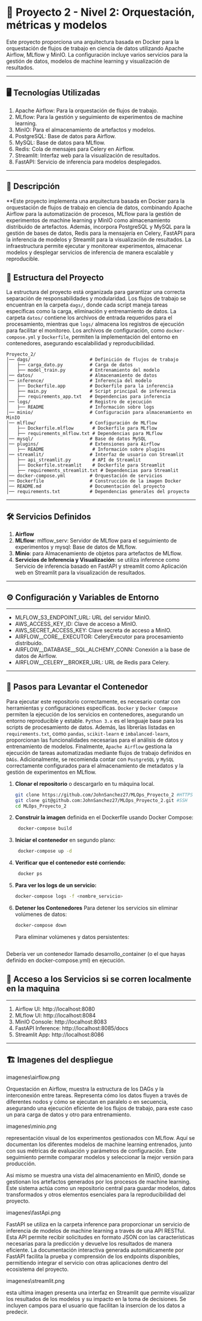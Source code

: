 # 📌 Proyecto 2 - Nivel 2: Orquestación, métricas y modelos

Este proyecto proporciona una arquitectura basada en Docker para la orquestación de flujos de trabajo en ciencia de datos utilizando Apache Airflow, MLflow y MinIO. La configuración incluye varios servicios para la gestión de datos, modelos de machine learning y visualización de resultados.

---

## 🖥 Tecnologías Utilizadas

  1. Apache Airflow: Para la orquestación de flujos de trabajo.
  2. MLflow: Para la gestión y seguimiento de experimentos de machine learning.
  3. MinIO: Para el almacenamiento de artefactos y modelos.
  4. PostgreSQL: Base de datos para Airflow.
  5. MySQL: Base de datos para MLflow.
  6. Redis: Cola de mensajes para Celery en Airflow.
  7. Streamlit: Interfaz web para la visualización de resultados.
  8. FastAPI: Servicio de inferencia para modelos desplegados.

---

## 📌 Descripción

**Este proyecto implementa una arquitectura basada en Docker para la orquestación de flujos de trabajo en ciencia de datos, combinando Apache Airflow para la automatización de procesos, MLflow para la gestión de experimentos de machine learning y MinIO como almacenamiento distribuido de artefactos. Además, incorpora PostgreSQL y MySQL para la gestión de bases de datos, Redis para la mensajería en Celery, FastAPI para la inferencia de modelos y Streamlit para la visualización de resultados. La infraestructura permite ejecutar y monitorear experimentos, almacenar modelos y desplegar servicios de inferencia de manera escalable y reproducible.

## 📂 Estructura del Proyecto

La estructura del proyecto está organizada para garantizar una correcta separación de responsabilidades y modularidad. Los flujos de trabajo se encuentran en la carpeta `dags/`, donde cada script maneja tareas específicas como la carga, eliminación y entrenamiento de datos. La carpeta `datos/` contiene los archivos de entrada requeridos para el procesamiento, mientras que `logs/` almacena los registros de ejecución para facilitar el monitoreo. Los archivos de configuración, como `docker-compose.yml` y `Dockerfile`, permiten la implementación del entorno en contenedores, asegurando escalabilidad y reproducibilidad.

```
Proyecto_2/
│── dags/                      # Definición de flujos de trabajo
│   ├── carga_dato.py          # Carga de datos
│   ├── model_train.py         # Entrenamiento del modelo
│── datos/                     # Almacenamiento de datos
│── inference/                 # Inferencia del modelo
│   ├── Dockerfile.app         # Dockerfile para la inferencia
│   ├── main.py                # Script principal de inferencia
│   ├── requirements_app.txt   # Dependencias para inferencia
│── logs/                      # Registro de ejecución
│   ├── README                 # Información sobre logs
│── minio/                     # Configuración para almacenamiento en MinIO
│── mlflow/                    # Configuración de MLflow
│   ├── Dockerfile.mlflow       # Dockerfile para MLflow
│   ├── requirements_mlflow.txt # Dependencias para MLflow
│── mysql/                     # Base de datos MySQL
│── plugins/                   # Extensiones para Airflow
│   ├── README                  # Información sobre plugins
│── streamlit/                 # Interfaz de usuario con Streamlit
│   ├── api_streamlit.py        # API de Streamlit
│   ├── Dockerfile.streamlit    # Dockerfile para Streamlit
│   ├── requirements_streamlit.txt # Dependencias para Streamlit
│── docker-compose.yml         # Orquestación de servicios
│── Dockerfile                 # Construcción de la imagen Docker
│── README.md                  # Documentación del proyecto
│── requirements.txt           # Dependencias generales del proyecto

```
---
## 🛠 Servicios Definidos

  1. **Airflow**
  2. **MLflow**: mlflow_serv: Servidor de MLflow para el seguimiento de experimentos y mysql: Base de datos de MLflow.
  3. **Minio**: para Almacenamiento de objetos para artefactos de MLflow.
  4. **Servicios de Inferencia y Visualización**: se utiliza inference como Servicio de inferencia basado en FastAPI y streamlit como Aplicación web en Streamlit para la visualización de resultados.
---
## ⚙️ Configuración y Variables de Entorno

---
* MLFLOW_S3_ENDPOINT_URL: URL del servidor MinIO.
* AWS_ACCESS_KEY_ID: Clave de acceso a MinIO.
* AWS_SECRET_ACCESS_KEY: Clave secreta de acceso a MinIO.
* AIRFLOW__CORE__EXECUTOR: CeleryExecutor para procesamiento distribuido.
* AIRFLOW__DATABASE__SQL_ALCHEMY_CONN: Conexión a la base de datos de Airflow.
* AIRFLOW__CELERY__BROKER_URL: URL de Redis para Celery.
---

## 🚀 Pasos para Levantar el Contenedor

Para ejecutar este repositorio correctamente, es necesario contar con herramientas y configuraciones específicas. `Docker` y `Docker Compose` permiten la ejecución de los servicios en contenedores, asegurando un entorno reproducible y estable. `Python 3.x` es el lenguaje base para los scripts de procesamiento de datos. Además, las librerías listadas en `requirements.txt`, como `pandas`, `scikit-learn` e `imbalanced-learn`, proporcionan las funcionalidades necesarias para el análisis de datos y entrenamiento de modelos. Finalmente, `Apache Airflow` gestiona la ejecución de tareas automatizadas mediante flujos de trabajo definidos en `DAGs`. Adicionalmente, se recomienda contar con `PostgreSQL` y `MySQL` correctamente configurados para el almacenamiento de metadatos y la gestión de experimentos en MLflow.

1. **Clonar el repositorio** o descargarlo en tu máquina local.
   ```bash
   git clone https://github.com/JohnSanchez27/MLOps_Proyecto_2 #HTTPS
   git clone git@github.com:JohnSanchez27/MLOps_Proyecto_2.git #SSH
   cd MLOps_Proyecto_2

2. **Construir la imagen** definida en el Dockerfile usando Docker Compose:

   ```bash
    docker-compose build

3. **Iniciar el contenedor** en segundo plano:

   ```bash
    docker-compose up -d

4. **Verificar que el contenedor esté corriendo:**
   ```bash
    docker ps

5. **Para ver los logs de un servicio:**
    ```bash
    docker-compose logs -f <nombre_servicio>

5. **Detener los Contenedores**
    Para detener los servicios sin eliminar volúmenes de datos:
     ```bash
    docker-compose down
      ```
    Para eliminar volúmenes y datos persistentes:
      ```bash
   ```

  Debería ver un contenedor llamado desarrollo_container (o el que hayas definido en docker-compose.yml) en ejecución.

## 🚀 Acceso a los Servicios si se corren localmente en la maquina

---
  1. Airflow UI: http://localhost:8080
  2. MLflow UI: http://localhost:8084
  3. MinIO Console: http://localhost:8083
  4. FastAPI Inference: http://localhost:8085/docs
  5. Streamlit App: http://localhost:8086 
---

## 🏗️ Imagenes del despliegue

imagenes\airflow.png

Orquestación en Airflow, muestra la estructura de los DAGs y la interconexión entre tareas. Representa cómo los datos fluyen a través de diferentes nodos y cómo se ejecutan en paralelo o en secuencia, asegurando una ejecución eficiente de los flujos de trabajo, para este caso un para carga de datos y otro para entrenamiento.

imagenes\minio.png

representación visual de los experimentos gestionados con MLflow. Aquí se documentan los diferentes modelos de machine learning entrenados, junto con sus métricas de evaluación y parámetros de configuración. Este seguimiento permite comparar modelos y seleccionar la mejor versión para producción.

Asi mismo se muestra una vista del almacenamiento en MinIO, donde se gestionan los artefactos generados por los procesos de machine learning. Este sistema actúa como un repositorio central para guardar modelos, datos transformados y otros elementos esenciales para la reproducibilidad del proyecto.

imagenes\fastApi.png

FastAPI se utiliza en la carpeta inference para proporcionar un servicio de inferencia de modelos de machine learning a través de una API RESTful. Esta API permite recibir solicitudes en formato JSON con las características necesarias para la predicción y devuelve los resultados de manera eficiente. La documentación interactiva generada automáticamente por FastAPI facilita la prueba y comprensión de los endpoints disponibles, permitiendo integrar el servicio con otras aplicaciones dentro del ecosistema del proyecto.

imagenes\streamlit.png

esta ultima imagen presenta una interfaz en Streamlit que permite visualizar los resultados de los modelos y su impacto en la toma de decisiones. Se incluyen campos para el usuario que facilitan la insercion de los datos a predecir. 


